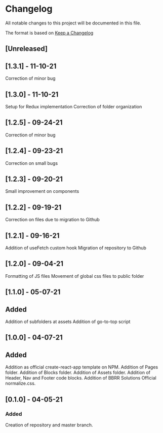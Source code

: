 # Changelog

All notable changes to this project will be documented in this file.

The format is based on [Keep a Changelog](https://keepachangelog.com/en/1.0.0/)

## [Unreleased]

## [1.3.1] - 11-10-21

Correction of minor bug

## [1.3.0] - 11-10-21

Setup for Redux implementation
Correction of folder organization

## [1.2.5] - 09-24-21

Correction of minor bug

## [1.2.4] - 09-23-21

Correction on small bugs

## [1.2.3] - 09-20-21

Small improvement on components

## [1.2.2] - 09-19-21

Correction on files due to migration to Github

## [1.2.1] - 09-16-21

Addition of useFetch custom hook
Migration of repository to Github

## [1.2.0] - 09-04-21

Formatting of JS files
Movement of global css files to public folder

## [1.1.0] - 05-07-21

## Added

Addition of subfolders at assets
Addition of go-to-top script

## [1.0.0] - 04-07-21

## Added

Addition as official create-react-app template on NPM.
Addition of Pages folder.
Addition of Blocks folder.
Addition of Assets folder.
Addition of Header, Nav and Footer code blocks.
Addition of BBRR Solutions Official normalize.css.

## [0.1.0] - 04-05-21

### Added

Creation of repository and master branch.
